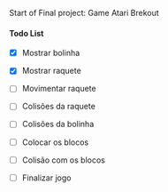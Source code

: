 
Start of Final project: Game Atari Brekout 

#### Todo List
- [x] Mostrar bolinha
- [x] Mostrar raquete
- [ ] Movimentar raquete
- [ ] Colisões da raquete
- [ ] Colisões da bolinha
- [ ] Colocar os blocos
- [ ] Colisão com os blocos
- [ ] Finalizar jogo

